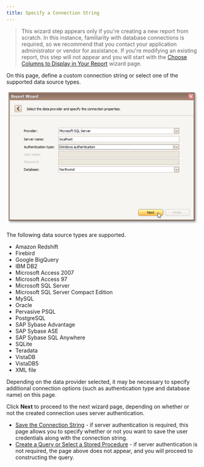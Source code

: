 ```yaml
---
title: Specify a Connection String
---
```

> This wizard step appears only if you're creating a new report from scratch. In this instance, familiarity with database connections is required, so we recommend that you contact your application administrator or vendor for assistance. If you're modifying an existing report, this step will not appear and you will start with the [Choose Columns to Display in Your Report](../../../../../../../interface-elements-for-desktop/articles/report-designer/report-designer-for-winforms/report-wizard/data-bound-report/choose-columns-to-display-in-your-report.md) wizard page.

On this page, define a custom connection string or select one of the supported data source types.

![RD_ReportWizard_AddConnectionString](../../../../../../images/Img23763.png)

The following data source types are supported.

* Amazon Redshift
* Firebird
* Google BigQuery
* IBM DB2
* Microsoft Access 2007
* Microsoft Access 97
* Microsoft SQL Server
* Microsoft SQL Server Compact Edition
* MySQL
* Oracle
* Pervasive PSQL
* PostgreSQL
* SAP Sybase Advantage
* SAP Sybase ASE
* SAP Sybase SQL Anywhere
* SQLite
* Teradata
* VistaDB
* VistaDB5
* XML file

Depending on the data provider selected, it may be necessary to specify additional connection options (such as authentication type and database name) on this page.

Click **Next** to proceed to the next wizard page, depending on whether or not the created connection uses server authentication.
* [Save the Connection String](../../../../../../../interface-elements-for-desktop/articles/report-designer/report-designer-for-winforms/report-wizard/data-bound-report/connect-to-a-database/save-the-connection-string.md) - if server authentication is required, this page allows you to specify whether or not you want to save the user credentials along with the connection string.
* [Create a Query or Select a Stored Procedure](../../../../../../../interface-elements-for-desktop/articles/report-designer/report-designer-for-winforms/report-wizard/data-bound-report/connect-to-a-database/create-a-query-or-select-a-stored-procedure.md) - if server authentication is not required, the page above does not appear, and you will proceed to constructing the query.